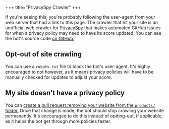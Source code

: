 +++
title="PrivacySpy Crawler"
+++

If you're seeing this, you're probably following the user-agent from your web server that had a link to this page. The crawler that hit your site is an unofficial web crawler for [PrivacySpy](https://privacyspy.org) that makes automated GitHub issues for when a privacy policy may need to have its score updated. You can see the bot's source code [on GitHub.](https://github.com/doamatto/ps-crawl)

## Opt-out of site crawling
You can use a `robots.txt` file to block the bot's user-agent. It's highly encouraged to not however, as it means privacy policies will have to be manually checked for updates to adjust your score.

## My site doesn't have a privacy policy
You can [create a pull request removing your website from the `products/` folder.](https://github.com/politiwatch/privacyspy) Once that change is made, the bot should stop crawling your website permanently. It's encouraged to do this instead of optting-out, if applicable, as it helps the bot get through more policies faster.
